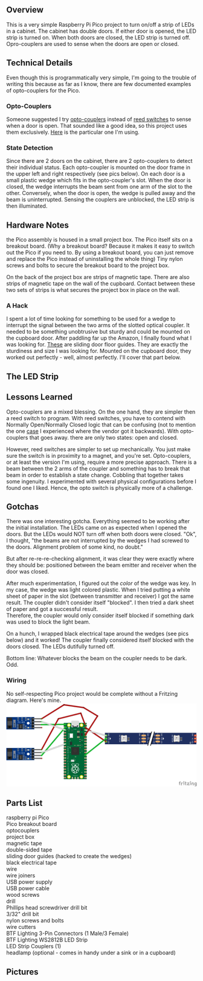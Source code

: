 ## Overview
This is a very simple Raspberry Pi Pico project to turn on/off a strip of LEDs in a cabinet. The cabinet 
has double doors.  If either door is opened, the LED strip is turned on. When both doors are closed, the 
LED strip is turned off. Opro-couplers are used to sense when the doors are open or closed. 

## Technical Details
Even though this is programmatically very simple, I'm going to the trouble of writing this because 
as far as I know, there are few documented examples of opto-couplers for the Pico. 

### Opto-Couplers 
Someone suggested I try [opto-couplers](https://en.wikipedia.org/wiki/Opto-isolator) instead of 
[reed switches](https://en.wikipedia.org/wiki/Reed_switch) to sense when a door is open.  That sounded 
like a good idea, so this project uses them exclusively. [Here](https://www.amazon.com/dp/B08977QFK5?psc=1&ref=ppx_yo2ov_dt_b_product_details) 
is the particular one I'm using.


### State Detection

Since there are 2 doors on the cabinet, there are 2 opto-couplers to detect their individual status. Each 
opto-coupler is mounted on the door frame in the upper left and right respectively (see pics below). On 
each door is a small plastic wedge which fits in the opto-coupler's slot. When the door is closed, the
wedge interrupts the beam sent from one arm of the slot to the other. Conversely, when the door is open,
the wedge is pulled away and the beam is uninterrupted. Sensing the couplers are unblocked, the LED strip
is then illuminated.

## Hardware Notes

the Pico assembly is housed in a small project box. The Pico itself sits on a breakout board. (Why a breakout
board? Because it makes it easy to switch out the Pico if you need to. By using a breakout board, you can just
remove and replace the Pico instead of uninstalling the whole thing) Tiny nylon screws and bolts to secure the
breakout board to the project box.

On the back of the project box are strips of magnetic tape. There are also strips of magnetic tape on the wall
of the cupboard. Contact between these two sets of strips is what secures the project box in place on the wall.


### A Hack

I spent a lot of time looking for something to be used for a wedge to interrupt the signal between the two arms of
the slotted optical coupler. It needed to be something unobtrusive but sturdy and could be mounted on the cupboard
door. After paddling far up the Amazon, I finally found what I was looking for.  [These](https://a.co/d/6UiyFLb) are
sliding door floor guides. They are exactly the sturdiness and size I was looking for. Mounted on the cupboard door,
they worked out perfectly - well, almost perfectly. I'll cover that part below.

## The LED Strip



## Lessons Learned

Opto-couplers are a mixed blessing. On the one hand, they are simpler then a reed switch to program. With reed
switches, you have to contend with Normally Open/Normally Closed logic that can be confusing (not to mention the
one [case](https://github.com/gamename/raspberry-pi-pico-w-mailbox-sensor#fun-with-reedish-switches)
I experienced where the vendor got it backwards). With opto-couplers that goes away. there are only two states: open
and closed.

However, reed switches are simpler to set up mechanically.  You just make sure the switch is in proximity to a magnet,
and you're set.  Opto-couplers, or at least the version I'm using, require a more precise approach.  There is a beam
between the 2 arms of the coupler and something has to break that beam in order to establish a state change. Cobbling
that together takes some ingenuity. I experimented with several physical configurations before I found one I liked.
Hence, the opto switch is physically more of a challenge.

## Gotchas 
There was one interesting gotcha. Everything seemed to be working after the initial installation.  The LEDs came on as
expected when I opened the doors. But the LEDs would NOT turn off when both doors were closed. "Ok", I thought, "the
beams are not interrupted by the wedges I had screwed to the doors. Alignment problem of some kind, no doubt."

But after re-re-re-checking alignment, it was clear they were exactly where they should be: positioned between the
beam emitter and receiver when the door was closed.

After much experimentation, I figured out the *color* of the wedge was key. In my case, the wedge was light colored
plastic. When I tried putting a white sheet of paper in the slot (between transmitter and receiver) I got the same
result. The coupler didn't consider itself "blocked". I then tried a dark sheet of paper and got a successful result.  
Therefore, the coupler would only consider itself blocked if something dark was used to block the light beam.

On a hunch, I wrapped black electrical tape around the wedges (see pics below) and it worked! The coupler finally
considered itself blocked with the doors closed. The LEDs dutifully turned off.

Bottom line: Whatever blocks the beam on the coupler needs to be dark. Odd. 

### Wiring
No self-respecting Pico project would be complete without a Fritzing diagram. Here's mine.
![](.README_images/bc63a642.png)

## Parts List

raspberry pi Pico<br>
Pico breakout board<br>
optocouplers<br>
project box<br>
magnetic tape<br>
double-sided tape<br>
sliding door guides (hacked to create the wedges)<br>
black electrical tape<br>
wire<br>
wire joiners<br>
USB power supply<br>
USB power cable<br>
wood screws<br>
drill<br>
Phillips head screwdriver drill bit<br>
3/32" drill bit<br>
nylon screws and bolts<br>
wire cutters<br>
BTF Lighting 3-Pin Connectors (1 Male/3 Female)<br>
BTF Lighting WS2812B LED Strip<br>
LED Strip Couplers (1)<br>
headlamp (optional - comes in handy under a sink or in a cupboard)<br>


## Pictures






